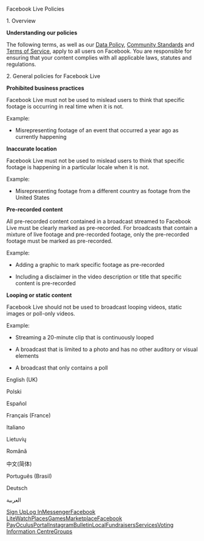 Facebook Live Policies

1\. Overview

**Understanding our policies**

The following terms, as well as our [Data Policy](https://www.facebook.com/about/privacy/), [Community Standards](https://www.facebook.com/communitystandards/) and [Terms of Service](https://www.facebook.com/legal/terms), apply to all users on Facebook. You are responsible for ensuring that your content complies with all applicable laws, statutes and regulations.

2\. General policies for Facebook Live

**Prohibited business practices**

Facebook Live must not be used to mislead users to think that specific footage is occurring in real time when it is not.

Example:

*   Misrepresenting footage of an event that occurred a year ago as currently happening

**Inaccurate location**

Facebook Live must not be used to mislead users to think that specific footage is happening in a particular locale when it is not.

Example:

*   Misrepresenting footage from a different country as footage from the United States

**Pre-recorded content**

All pre-recorded content contained in a broadcast streamed to Facebook Live must be clearly marked as pre-recorded. For broadcasts that contain a mixture of live footage and pre-recorded footage, only the pre-recorded footage must be marked as pre-recorded.

Example:

*   Adding a graphic to mark specific footage as pre-recorded

*   Including a disclaimer in the video description or title that specific content is pre-recorded

**Looping or static content**

Facebook Live should not be used to broadcast looping videos, static images or poll-only videos.

Example:

*   Streaming a 20-minute clip that is continuously looped

*   A broadcast that is limited to a photo and has no other auditory or visual elements

*   A broadcast that only contains a poll

English (UK)

Polski

Español

Français (France)

Italiano

Lietuvių

Română

中文(简体)

Português (Brasil)

Deutsch

العربية

[Sign Up](https://www.facebook.com/reg/)[Log In](https://www.facebook.com/login/)[Messenger](https://l.facebook.com/l.php?u=https%3A%2F%2Fmessenger.com%2F&h=AT01UezxCaaLoTq7cD896zVBTw79Cawe4TIq5OjLGcMZa5Eztp0QRVWD7qVRGdnsgAjv_OEwYKwjlqtuQzqiVL6HDPTAzbrR13BIhif6XdOkrCSNa-eWPKPdM5apxvnx-cgEVt3TDH8vwmjoYlUKGX-MsAdfXqdx7DYCIA)[Facebook Lite](https://www.facebook.com/lite/)[Watch](https://en-gb.facebook.com/watch/)[Places](https://www.facebook.com/places/)[Games](https://www.facebook.com/games/)[Marketplace](https://www.facebook.com/marketplace/)[Facebook Pay](https://pay.facebook.com/)[Oculus](https://l.facebook.com/l.php?u=https%3A%2F%2Fwww.oculus.com%2F&h=AT01UezxCaaLoTq7cD896zVBTw79Cawe4TIq5OjLGcMZa5Eztp0QRVWD7qVRGdnsgAjv_OEwYKwjlqtuQzqiVL6HDPTAzbrR13BIhif6XdOkrCSNa-eWPKPdM5apxvnx-cgEVt3TDH8vwmjoYlUKGX-MsAdfXqdx7DYCIA)[Portal](https://portal.facebook.com/)[Instagram](https://l.facebook.com/l.php?u=https%3A%2F%2Fwww.instagram.com%2F&h=AT01UezxCaaLoTq7cD896zVBTw79Cawe4TIq5OjLGcMZa5Eztp0QRVWD7qVRGdnsgAjv_OEwYKwjlqtuQzqiVL6HDPTAzbrR13BIhif6XdOkrCSNa-eWPKPdM5apxvnx-cgEVt3TDH8vwmjoYlUKGX-MsAdfXqdx7DYCIA)[Bulletin](https://www.bulletin.com/)[Local](https://www.facebook.com/local/lists/245019872666104/)[Fundraisers](https://www.facebook.com/fundraisers/)[Services](https://www.facebook.com/biz/directory/)[Voting Information Centre](https://www.facebook.com/votinginformationcenter/?entry_point=c2l0ZQ%3D%3D)[Groups](https://www.facebook.com/groups/explore/)